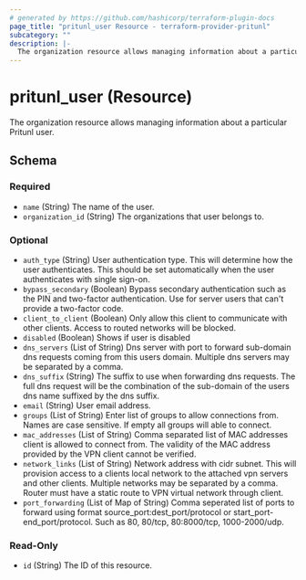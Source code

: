 ```yaml
---
# generated by https://github.com/hashicorp/terraform-plugin-docs
page_title: "pritunl_user Resource - terraform-provider-pritunl"
subcategory: ""
description: |-
  The organization resource allows managing information about a particular Pritunl user.
---
```


# pritunl_user (Resource)

The organization resource allows managing information about a particular Pritunl user.



<!-- schema generated by tfplugindocs -->
## Schema

### Required

- `name` (String) The name of the user.
- `organization_id` (String) The organizations that user belongs to.

### Optional

- `auth_type` (String) User authentication type. This will determine how the user authenticates. This should be set automatically when the user authenticates with single sign-on.
- `bypass_secondary` (Boolean) Bypass secondary authentication such as the PIN and two-factor authentication. Use for server users that can't provide a two-factor code.
- `client_to_client` (Boolean) Only allow this client to communicate with other clients. Access to routed networks will be blocked.
- `disabled` (Boolean) Shows if user is disabled
- `dns_servers` (List of String) Dns server with port to forward sub-domain dns requests coming from this users domain. Multiple dns servers may be separated by a comma.
- `dns_suffix` (String) The suffix to use when forwarding dns requests. The full dns request will be the combination of the sub-domain of the users dns name suffixed by the dns suffix.
- `email` (String) User email address.
- `groups` (List of String) Enter list of groups to allow connections from. Names are case sensitive. If empty all groups will able to connect.
- `mac_addresses` (List of String) Comma separated list of MAC addresses client is allowed to connect from. The validity of the MAC address provided by the VPN client cannot be verified.
- `network_links` (List of String) Network address with cidr subnet. This will provision access to a clients local network to the attached vpn servers and other clients. Multiple networks may be separated by a comma. Router must have a static route to VPN virtual network through client.
- `port_forwarding` (List of Map of String) Comma seperated list of ports to forward using format source_port:dest_port/protocol or start_port-end_port/protocol. Such as 80, 80/tcp, 80:8000/tcp, 1000-2000/udp.

### Read-Only

- `id` (String) The ID of this resource.
